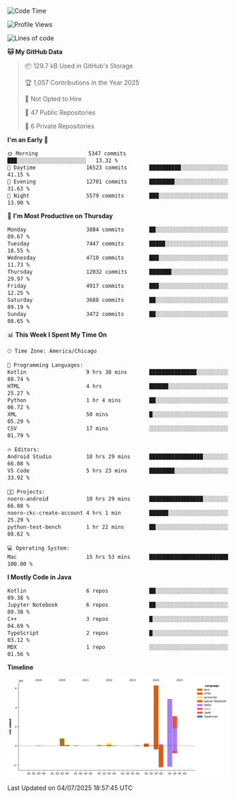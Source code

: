 <!--START_SECTION:waka-->
![Code Time](http://img.shields.io/badge/Code%20Time-1%2C339%20hrs%2010%20mins-blue)

![Profile Views](http://img.shields.io/badge/Profile%20Views-0-blue)

![Lines of code](https://img.shields.io/badge/From%20Hello%20World%20I%27ve%20Written-16.0%20million%20lines%20of%20code-blue)

**🐱 My GitHub Data** 

> 📦 129.7 kB Used in GitHub's Storage 
 > 
> 🏆 1,057 Contributions in the Year 2025
 > 
> 🚫 Not Opted to Hire
 > 
> 📜 47 Public Repositories 
 > 
> 🔑 6 Private Repositories 
 > 
**I'm an Early 🐤** 

```text
🌞 Morning                5347 commits        ███░░░░░░░░░░░░░░░░░░░░░░   13.32 % 
🌆 Daytime                16523 commits       ██████████░░░░░░░░░░░░░░░   41.15 % 
🌃 Evening                12701 commits       ████████░░░░░░░░░░░░░░░░░   31.63 % 
🌙 Night                  5579 commits        ███░░░░░░░░░░░░░░░░░░░░░░   13.90 % 
```
📅 **I'm Most Productive on Thursday** 

```text
Monday                   3884 commits        ██░░░░░░░░░░░░░░░░░░░░░░░   09.67 % 
Tuesday                  7447 commits        █████░░░░░░░░░░░░░░░░░░░░   18.55 % 
Wednesday                4710 commits        ███░░░░░░░░░░░░░░░░░░░░░░   11.73 % 
Thursday                 12032 commits       ███████░░░░░░░░░░░░░░░░░░   29.97 % 
Friday                   4917 commits        ███░░░░░░░░░░░░░░░░░░░░░░   12.25 % 
Saturday                 3688 commits        ██░░░░░░░░░░░░░░░░░░░░░░░   09.19 % 
Sunday                   3472 commits        ██░░░░░░░░░░░░░░░░░░░░░░░   08.65 % 
```


📊 **This Week I Spent My Time On** 

```text
🕑︎ Time Zone: America/Chicago

💬 Programming Languages: 
Kotlin                   9 hrs 38 mins       ███████████████░░░░░░░░░░   60.74 % 
HTML                     4 hrs               ██████░░░░░░░░░░░░░░░░░░░   25.27 % 
Python                   1 hr 4 mins         ██░░░░░░░░░░░░░░░░░░░░░░░   06.72 % 
XML                      50 mins             █░░░░░░░░░░░░░░░░░░░░░░░░   05.29 % 
CSV                      17 mins             ░░░░░░░░░░░░░░░░░░░░░░░░░   01.79 % 

🔥 Editors: 
Android Studio           10 hrs 29 mins      █████████████████░░░░░░░░   66.08 % 
VS Code                  5 hrs 23 mins       ████████░░░░░░░░░░░░░░░░░   33.92 % 

🐱‍💻 Projects: 
nooro-android            10 hrs 29 mins      █████████████████░░░░░░░░   66.08 % 
nooro-ckc-create-account 4 hrs 1 min         ██████░░░░░░░░░░░░░░░░░░░   25.29 % 
python-test-bench        1 hr 22 mins        ██░░░░░░░░░░░░░░░░░░░░░░░   08.62 % 

💻 Operating System: 
Mac                      15 hrs 53 mins      █████████████████████████   100.00 % 
```

**I Mostly Code in Java** 

```text
Kotlin                   6 repos             ██░░░░░░░░░░░░░░░░░░░░░░░   09.38 % 
Jupyter Notebook         6 repos             ██░░░░░░░░░░░░░░░░░░░░░░░   09.38 % 
C++                      3 repos             █░░░░░░░░░░░░░░░░░░░░░░░░   04.69 % 
TypeScript               2 repos             █░░░░░░░░░░░░░░░░░░░░░░░░   03.12 % 
MDX                      1 repo              ░░░░░░░░░░░░░░░░░░░░░░░░░   01.56 % 
```



**Timeline**

![Lines of Code chart](https://raw.githubusercontent.com/phanijsp/phanijsp/main/assets/bar_graph.png)


 Last Updated on 04/07/2025 18:57:45 UTC
<!--END_SECTION:waka-->
